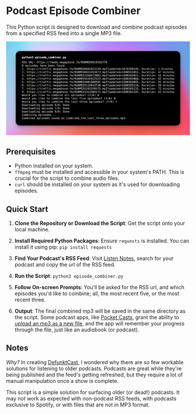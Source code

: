 # Podcast Episode Combiner

This Python script is designed to download and combine podcast episodes from a specified RSS feed into a single MP3 file. 

![Podcast Episode Combiner](screenshot.png)

## Prerequisites

- Python installed on your system.
- `ffmpeg` must be installed and accessible in your system's PATH. This is crucial for the script to combine audio files.
- `curl` should be installed on your system as it's used for downloading episodes.

## Quick Start

1. **Clone the Repository or Download the Script**: Get the script onto your local machine.
2. **Install Required Python Packages**: Ensure `requests` is installed. You can install it using pip: ```pip install requests```
3. **Find Your Podcast's RSS Feed**: Visit [Listen Notes](https://www.listennotes.com), search for your podcast and copy the url of the RSS feed.

4. **Run the Script**: ```python3 episode_combiner.py```

5. **Follow On-screen Prompts**: You'll be asked for the RSS url, and which episodes you'd like to combine; all, the most recent five, or the most recent three.

6. **Output**: The final combined mp3 will be saved in the same directory as the script. Some podcast apps, like [Pocket Casts](https://pocketcasts.com), grant the ability to [upload an mp3 as a new file](https://support.pocketcasts.com/knowledge-base/adding-files-ios/), and the app will remember your progress through the file, just like an audiobook (or podcast).

## Notes

*Why?* In creating [DefunktCast](https://defunkt-cast.herokuapp.com/), I wondered why there are so few workable solutions for listening to older podcasts. Podcasts are great while they're being published and the feed's getting refreshed, but they require a lot of manual manipulation once a show is complete. 

This script is a simple solution for surfacing older (or dead!) podcasts. It may not work as expected with non-podcast RSS feeds, with podcasts exclusive to Spotify, or with files that are not in MP3 format.